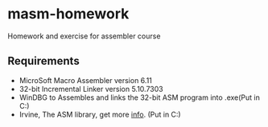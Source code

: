 # masm-homework
Homework and exercise for assembler course

Requirements
------------
*   MicroSoft Macro Assembler version 6.11
*   32-bit Incremental Linker version 5.10.7303
*   WinDBG to Assembles and links the 32-bit ASM program into .exe(Put in C:\)
*   Irvine, The ASM library, get more [info](http://kipirvine.com/asm/examples/index.htm). (Put in C:\)
